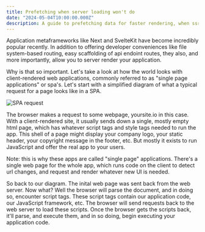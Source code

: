 ```yaml
---
title: Prefetching when server loading won't do
date: "2024-05-04T10:00:00.000Z"
description: A guide to prefetching data for faster rendering, when ssr loading doesn't work
---
```


Application metaframeworks like Next and SvelteKit have become incredibly popular recently. In addition to offering developer conveniences like file system-based routing, easy scaffolding of api endoint routes, they also, and more importantly, allow you to server render your application.

Why is that so important. Let's take a look at how the world looks with client-rendered web applications, commonly referred to as "single page applications" or spa's. Let's start with a simplified diagram of what a typical request for a page looks like in a SPA.

![SPA request](/prefetch/img1-spa-request.jpg)

The browser makes a request to some webpage, yoursite.io in this case. With a client-rendered site, it usually sends down a single, mostly empty html page, which has whatever script tags and style tags needed to run the app. This shell of a page might display your company logo, your static header, your copyright message in the footer, etc. But mostly it exists to run JavaScript and offer the real app to your users.

Note: this is why these apps are called "single page" applications. There's a single web page for the whole app, which runs code on the client to detect url changes, and request and render whatever new UI is needed.

So back to our diagram. The inital web page was sent back from the web server. Now what? Well the browser will parse the document, and in doing so, encounter script tags. These script tags contain our application code, our JavaScript framework, etc. The browser will send requests back to the web server to load these scripts. Once the browser gets the scripts back, it'll parse, and execute them, and in so doing, begin executing your application code.
